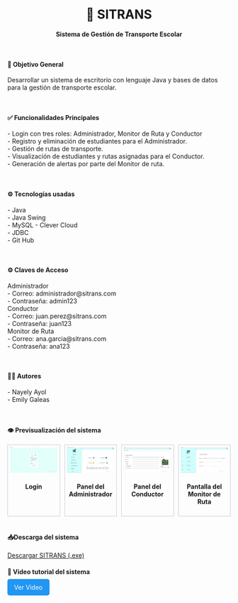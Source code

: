 <div align="center">
<h1>🚌 SITRANS</h1>
<p><strong>Sistema de Gestión de Transporte Escolar</strong></p>
</div>

<br>
<h4>🎯 Objetivo General</h2>
<p>Desarrollar un sistema de escritorio con lenguaje Java y bases de datos para la gestión de transporte escolar.</p>

<br>
<h4>✅ Funcionalidades Principales</h4>
<p>- Login con tres roles: Administrador, Monitor de Ruta y Conductor
<br>
- Registro y eliminación de estudiantes para el Administrador.
<br>
- Gestión de rutas de transporte.
<br>
- Visualización de estudiantes y rutas asignadas para el Conductor.
<br>
- Generación de alertas por parte del Monitor de ruta.</p>

<br>
<h4>⚙ Tecnologías usadas</h4>
<p>- Java<br>- Java Swing<br>- MySQL - Clever Cloud<br>- JDBC<br>- Git Hub</p>

<br>
<h4>⚙ Claves de Acceso</h4>
<p>Administrador<br>- Correo: administrador@sitrans.com<br>- Contraseña: admin123<br>Conductor<br>- Correo: juan.perez@sitrans.com<br>- Contraseña: juan123<br>Monitor de Ruta<br>- Correo: ana.garcia@sitrans.com<br>- Contraseña: ana123</p>

<br>
<h4>👩‍💻 Autores</h4>
<p>- Nayely Ayol<br>- Emily Galeas</p>

<br>
<h4>👁 Previsualización del sistema</h4>
<div style="display: flex; gap: 10px; margin-top: 10px;">
  <div style="flex: 1; border: 1px solid #ccc; padding: 5px; text-align: center;">
    <img src="ImagenesSistema/login.jpg" alt="Pantalla 1" style="width: 100%; height: auto;">
    <h4>Login</h4>
  </div>
  <div style="flex: 1; border: 1px solid #ccc; padding: 5px; text-align: center;">
    <img src="ImagenesSistema/administrador_dashboard.jpg" alt="Pantalla 2" style="width: 100%; height: auto;">
    <h4>Panel del Administrador</h4>
  </div>
  <div style="flex: 1; border: 1px solid #ccc; padding: 5px; text-align: center;">
    <img src="ImagenesSistema/conductor_ruta.jpg" alt="Pantalla 3" style="width: 100%; height: auto;">
    <h4>Panel del Conductor</h4>
  </div>
  <div style="flex: 1; border: 1px solid #ccc; padding: 5px; text-align: center;">
    <img src="ImagenesSistema/monitor_ruta.jpg" alt="Pantalla 4" style="width: 100%; height: auto;">
    <h4>Pantalla del Monitor de Ruta</h4>
  </div>
</div>

<br>
<h4>📥Descarga del sistema</h4>
<a href="https://drive.google.com/drive/folders/1wChsA4pF3qrglqcBfyBN5FLVFDd3CZuP?usp=sharing" target="_blank">
  Descargar SITRANS (.exe)
</a>

<h4>🎥 Video tutorial del sistema</h4>
<a href="https://youtu.be/sYHH_URQQB8" target="_blank" style="background-color: #2196F3; color: white; padding: 10px 15px; text-decoration: none; border-radius: 5px;">
  Ver Video
</a>
